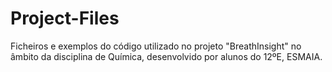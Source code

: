 # Project-Files
Ficheiros e exemplos do código utilizado no projeto "BreathInsight" no âmbito da disciplina de Química, desenvolvido por alunos do 12ºE, ESMAIA.
